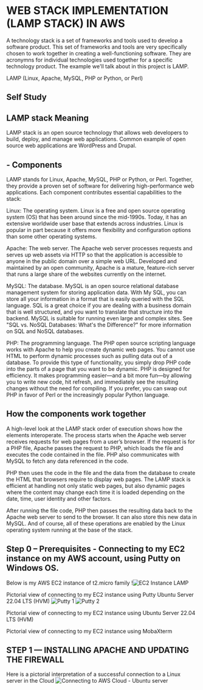 # WEB STACK IMPLEMENTATION (LAMP STACK) IN AWS

A technology stack is a set of frameworks and tools used to develop a software product. This set of frameworks and tools are very specifically chosen to work together in creating a well-functioning software. They are acronymns for individual technologies used together for a specific technology product. The example we'll talk about in this project is LAMP.

LAMP (Linux, Apache, MySQL, PHP or Python, or Perl)

## Self Study

## LAMP stack Meaning

LAMP stack is an open source technology that allows web developers to build, deploy, and manage web applications. Common example of open source web applications are WordPress and Drupal.

## - Components
LAMP stands for Linux, Apache, MySQL, PHP or Python, or Perl. Together, they provide a proven set of software for delivering high-performance web applications. Each component contributes essential capabilities to the stack:

Linux: The operating system. Linux is a free and open source operating system (OS) that has been around since the mid-1990s. Today, it has an extensive worldwide user base that extends across industries. Linux is popular in part because it offers more flexibility and configuration options than some other operating systems.

Apache: The web server. The Apache web server processes requests and serves up web assets via HTTP so that the application is accessible to anyone in the public domain over a simple web URL. Developed and maintained by an open community, Apache is a mature, feature-rich server that runs a large share of the websites currently on the internet. 

MySQL: The database. MySQL is an open source relational database management system for storing application data. With My SQL, you can store all your information in a format that is easily queried with the SQL language. SQL is a great choice if you are dealing with a business domain that is well structured, and you want to translate that structure into the backend. MySQL is suitable for running even large and complex sites. See "SQL vs. NoSQL Databases: What's the Difference?" for more information on SQL and NoSQL databases.

PHP: The programming language. The PHP open source scripting language works with Apache to help you create dynamic web pages. You cannot use HTML to perform dynamic processes such as pulling data out of a database. To provide this type of functionality, you simply drop PHP code into the parts of a page that you want to be dynamic. 
PHP is designed for efficiency. It makes programming easier—and a bit more fun—by allowing you to write new code, hit refresh, and immediately see the resulting changes without the need for compiling. If you prefer, you can swap out PHP in favor of Perl or the increasingly popular Python language.

## How the components work together

A high-level look at the LAMP stack order of execution shows how the elements interoperate. The process starts when the Apache web server receives requests for web pages from a user’s browser. If the request is for a PHP file, Apache passes the request to PHP, which loads the file and executes the code contained in the file. PHP also communicates with MySQL to fetch any data referenced in the code. 

PHP then uses the code in the file and the data from the database to create the HTML that browsers require to display web pages. The LAMP stack is efficient at handling not only static web pages, but also dynamic pages where the content may change each time it is loaded depending on the date, time, user identity and other factors. 

After running the file code, PHP then passes the resulting data back to the Apache web server to send to the browser. It can also store this new data in MySQL. And of course, all of these operations are enabled by the Linux operating system running at the base of the stack.



## Step 0 – Prerequisites - Connecting to my EC2 instance on my AWS account, using Putty on Windows OS.

Below is my AWS EC2 instance of t2.micro family 
!![EC2 Instance LAMP](https://user-images.githubusercontent.com/96090546/166122396-28ea7a59-e8ce-4fb1-9e38-783c579342f7.JPG)

Pictorial view of connecting to my EC2 instance using Putty Ubuntu Server 22.04 LTS (HVM)
![Putty 1](https://user-images.githubusercontent.com/96090546/166122313-8a71c012-2e8d-4d1e-9174-6b88819676c8.JPG)
![Putty 2](https://user-images.githubusercontent.com/96090546/166122322-bcd32bd3-1ab4-48b2-bc2c-87c571ebe992.JPG)

Pictorial view of connecting to my EC2 instance using Ubuntu Server 22.04 LTS (HVM)


Pictorial view of connecting to my EC2 instance using MobaXterm

## STEP 1 — INSTALLING APACHE AND UPDATING THE FIREWALL


Here is a pictorial interpretation of a successful connection to a Linux server in the Cloud
![Connecting to AWS Cloud - Ubuntu server](https://user-images.githubusercontent.com/96090546/166121155-95d5b286-339a-4c0f-8a69-965507206162.JPG)



